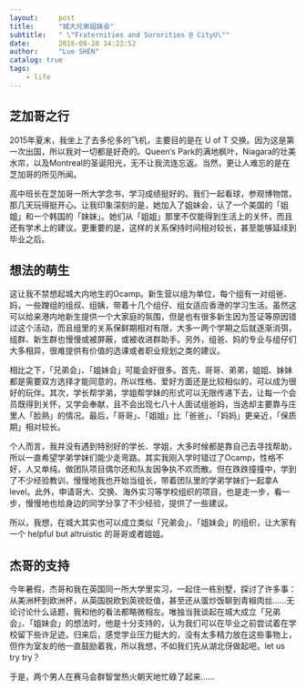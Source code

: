 ```yaml
---
layout:     post
title:      "城大兄弟姐妹会"
subtitle:   " \"Fraternities and Sororities @ CityU\""
date:       2016-08-28 14:23:52
author:     "Lue SHEN"
catalog: true
tags:
    - life
---
```


## 芝加哥之行

2015年夏末，我坐上了去多伦多的飞机，主要目的是在 U of T 交换。因为这是第一次出国，所以我对一切都是好奇的。Queen‘s Park的满地枫叶，Niagara的壮美水帘，以及Montreal的圣诞阳光，无不让我流连忘返。当然，更让人难忘的是在芝加哥的所见所闻。

高中班长在芝加哥一所大学念书，学习成绩挺好的。我们一起看球，参观博物馆，那几天玩得挺开心。让我印象深刻的是，她加入了姐妹会，认了一个美国的「姐姐」和一个韩国的「妹妹」。她们从「姐姐」那里不仅能得到生活上的关怀，而且还有学术上的建议。更重要的是，这样的关系保持时间相对较长，甚至能够延续到毕业之后。

## 想法的萌生
这让我不禁想起城大内地生的Ocamp。新生营以组为单位，每个组有一对组爸、妈，一些蹭组的组叔、组姨，带着十几个组仔、组女适应香港的学习生活。虽然这可以给来港内地新生提供一个大家庭的氛围，但是也有很多新生因为签证等原因错过这个活动，而且组里的关系保鲜期相对有限，大多一两个学期之后就逐渐消弭，组群、新生群也慢慢或被屏蔽，或被收进群助手。另外，组爸、妈的专业与组仔们大多相异，很难提供有价值的选课或者职业规划之类的建议。

相比之下，「兄弟会」、「姐妹会」可能会好很多。首先，哥哥、弟弟，姐姐、妹妹都是需要双方选择才能同意的，所以性格、爱好方面还是比较相似的，可以成为很好的玩伴。其次，学长帮学弟，学姐帮学妹的形式可以无限传递下去，让每一个会员既得到关怀，又学会奉献，且不会出现七八十人面试组爸妈，当选却主要靠与庄里人「脸熟」的情况。最后，「哥哥」、「姐姐」比「爸爸」、「妈妈」更亲近，「保质期」相对较长。

个人而言，我并没有遇到特别好的学长、学姐，大多时候都是靠自己去寻找帮助，所以一直希望学弟学妹们能少走弯路。其实我刚入学时错过了Ocamp，性格不好，人又单纯，做团队项目偶尔还和队友因争执不欢而散。但在跌跌撞撞中，学到了不少经验教训，慢慢地我也开始当组长，带着团队里的学弟学妹们一起拿A level。此外，申请哥大、交换、海外实习等学校组织的项目，也是走一步，看一步，慢慢地也给身边的同学分享了不少经验，提供了一些建议。

所以，我想，在城大其实也可以成立类似「兄弟会」、「姐妹会」的组织，让大家有一个 helpful but altruistic 的哥哥或者姐姐。

## 杰哥的支持

今年暑假，杰哥和我在英国同一所大学里实习，一起住一栋别墅，探讨了许多事：从美洲杯到欧洲杯，从英国脱欧到英镑贬值，甚至还从蛋炒饭聊到青椒肉丝……无论讨论什么话题，我和他的看法都略微相左。唯独当我谈起在城大成立「兄弟会」、「姐妹会」的想法时，他是十分支持的，认为我们可以在毕业之前尝试着在学校留下些许足迹。归来后，感觉学业压力挺大的，没有太多精力放在这些事物上，但作为室友的他一直鼓励着我，所以我想，不如我们先从湖北伢做起吧，let us try try？

于是，两个男人在赛马会群智堂热火朝天地忙碌了起来……

